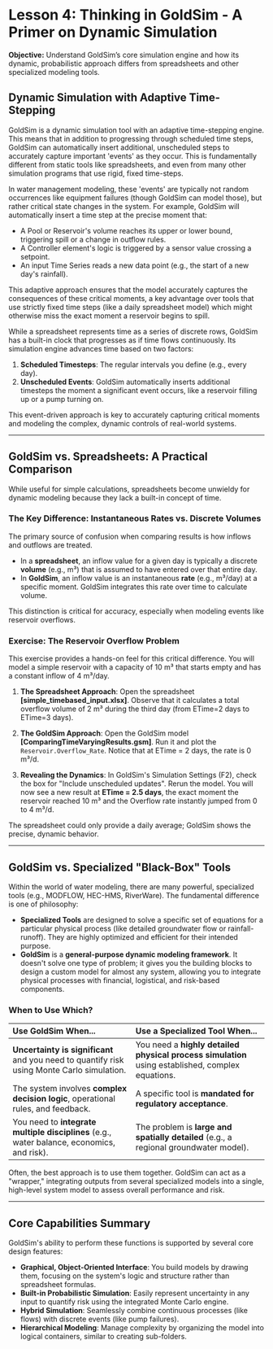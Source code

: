 # Lesson 4: Thinking in GoldSim - A Primer on Dynamic Simulation

**Objective:** Understand GoldSim’s core simulation engine and how its dynamic, probabilistic approach differs from spreadsheets and other specialized modeling tools.

## Dynamic Simulation with Adaptive Time-Stepping

GoldSim is a dynamic simulation tool with an adaptive time-stepping engine. This means that in addition to progressing through scheduled time steps, GoldSim can automatically insert additional, unscheduled steps to accurately capture important 'events' as they occur. This is fundamentally different from static tools like spreadsheets, and even from many other simulation programs that use rigid, fixed time-steps.

In water management modeling, these 'events' are typically not random occurrences like equipment failures (though GoldSim can model those), but rather critical state changes in the system. For example, GoldSim will automatically insert a time step at the precise moment that:

- A Pool or Reservoir's volume reaches its upper or lower bound, triggering spill or a change in outflow rules.
- A Controller element's logic is triggered by a sensor value crossing a setpoint.
- An input Time Series reads a new data point (e.g., the start of a new day's rainfall).

This adaptive approach ensures that the model accurately captures the consequences of these critical moments, a key advantage over tools that use strictly fixed time steps (like a daily spreadsheet model) which might otherwise miss the exact moment a reservoir begins to spill.

While a spreadsheet represents time as a series of discrete rows, GoldSim has a built-in clock that progresses as if time flows continuously. Its simulation engine advances time based on two factors:
1.  **Scheduled Timesteps**: The regular intervals you define (e.g., every day).
2.  **Unscheduled Events**: GoldSim automatically inserts additional timesteps the moment a significant event occurs, like a reservoir filling up or a pump turning on.

This event-driven approach is key to accurately capturing critical moments and modeling the complex, dynamic controls of real-world systems.

---
## GoldSim vs. Spreadsheets: A Practical Comparison

While useful for simple calculations, spreadsheets become unwieldy for dynamic modeling because they lack a built-in concept of time.

### The Key Difference: Instantaneous Rates vs. Discrete Volumes

The primary source of confusion when comparing results is how inflows and outflows are treated.
* In a **spreadsheet**, an inflow value for a given day is typically a discrete **volume** (e.g., m³) that is assumed to have entered over that entire day.
* In **GoldSim**, an inflow value is an instantaneous **rate** (e.g., m³/day) at a specific moment. GoldSim integrates this rate over time to calculate volume.

This distinction is critical for accuracy, especially when modeling events like reservoir overflows.

### Exercise: The Reservoir Overflow Problem

This exercise provides a hands-on feel for this critical difference. You will model a simple reservoir with a capacity of 10 m³ that starts empty and has a constant inflow of 4 m³/day.

1.  **The Spreadsheet Approach**: Open the spreadsheet **[simple_timebased_input.xlsx]**. Observe that it calculates a total overflow volume of 2 m³ during the third day (from ETime=2 days to ETime=3 days).

2.  **The GoldSim Approach**: Open the GoldSim model **[ComparingTimeVaryingResults.gsm]**. Run it and plot the `Reservoir.Overflow_Rate`. Notice that at ETime = 2 days, the rate is 0 m³/d.

3.  **Revealing the Dynamics**: In GoldSim's Simulation Settings (F2), check the box for "Include unscheduled updates". Rerun the model. You will now see a new result at **ETime = 2.5 days**, the exact moment the reservoir reached 10 m³ and the Overflow rate instantly jumped from 0 to 4 m³/d.

The spreadsheet could only provide a daily average; GoldSim shows the precise, dynamic behavior.

---
## GoldSim vs. Specialized "Black-Box" Tools

Within the world of water modeling, there are many powerful, specialized tools (e.g., MODFLOW, HEC-HMS, RiverWare). The fundamental difference is one of philosophy:

* **Specialized Tools** are designed to solve a specific set of equations for a particular physical process (like detailed groundwater flow or rainfall-runoff). They are highly optimized and efficient for their intended purpose.
* **GoldSim** is a **general-purpose dynamic modeling framework**. It doesn't solve one type of problem; it gives you the building blocks to design a custom model for almost any system, allowing you to integrate physical processes with financial, logistical, and risk-based components.

### When to Use Which?

| Use GoldSim When... | Use a Specialized Tool When... |
| :--- | :--- |
| **Uncertainty is significant** and you need to quantify risk using Monte Carlo simulation. | You need a **highly detailed physical process simulation** using established, complex equations. |
| The system involves **complex decision logic**, operational rules, and feedback. | A specific tool is **mandated for regulatory acceptance**. |
| You need to **integrate multiple disciplines** (e.g., water balance, economics, and risk). | The problem is **large and spatially detailed** (e.g., a regional groundwater model). |

Often, the best approach is to use them together. GoldSim can act as a "wrapper," integrating outputs from several specialized models into a single, high-level system model to assess overall performance and risk.

---
## Core Capabilities Summary

GoldSim's ability to perform these functions is supported by several core design features:

* **Graphical, Object-Oriented Interface**: You build models by drawing them, focusing on the system's logic and structure rather than spreadsheet formulas.
* **Built-in Probabilistic Simulation**: Easily represent uncertainty in any input to quantify risk using the integrated Monte Carlo engine.
* **Hybrid Simulation**: Seamlessly combine continuous processes (like flows) with discrete events (like pump failures).
* **Hierarchical Modeling**: Manage complexity by organizing the model into logical containers, similar to creating sub-folders.
